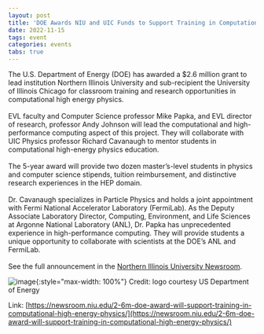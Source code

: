 ```yaml
---
layout: post
title: 'DOE Awards NIU and UIC Funds to Support Training in Computational High Energy Physics'
date: 2022-11-15
tags: event
categories: events
tabs: true
---
```


The U.S. Department of Energy (DOE) has awarded a $2.6 million grant to lead institution Northern Illinois University and sub-recipient the University of Illinois Chicago for classroom training and research opportunities in computational high energy physics.<br><br>
EVL faculty and Computer Science professor Mike Papka, and EVL director of research, professor Andy Johnson will lead the computational and high-performance computing aspect of this project.  They will collaborate with UIC Physics professor Richard Cavanaugh to mentor students in computational high-energy physics education.<br><br>
The 5-year award will provide two dozen master&rsquo;s-level students in physics and computer science stipends, tuition reimbursement, and distinctive research experiences in the HEP domain.<br><br>
Dr. Cavanaugh specializes in Particle Physics and holds a joint appointment with Fermi National Accelerator Laboratory (FermiLab).  As the Deputy Associate Laboratory Director, Computing, Environment, and Life Sciences at Argonne National Laboratory (ANL), Dr. Papka has unprecedented experience in high-performance computing.  They will provide students a unique opportunity to collaborate with scientists at the DOE&rsquo;s ANL and FermiLab.<br><br>
See the full announcement in the <a href="https://newsroom.niu.edu/2-6m-doe-award-will-support-training-in-computational-high-energy-physics/">Northern Illinois University Newsroom</a>.

![image](https://www.evl.uic.edu/output/originals/doe-logo-750x420.jpeg-srcw.jpg){:style="max-width: 100%"}
Credit: logo courtesy US Department of Energy


Link: [https://newsroom.niu.edu/2-6m-doe-award-will-support-training-in-computational-high-energy-physics/](https://newsroom.niu.edu/2-6m-doe-award-will-support-training-in-computational-high-energy-physics/)
